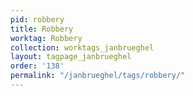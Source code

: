 ```yaml
---
pid: robbery
title: Robbery
worktag: Robbery
collection: worktags_janbrueghel
layout: tagpage_janbrueghel
order: '138'
permalink: "/janbrueghel/tags/robbery/"
---
```


